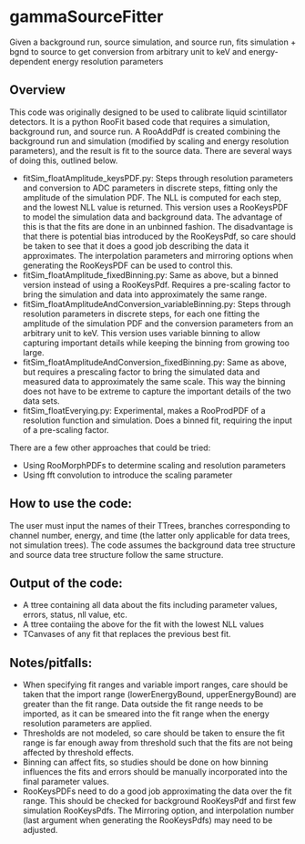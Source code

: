 # gammaSourceFitter
Given a background run, source simulation, and source run, fits simulation + bgnd to source to get conversion from arbitrary unit to keV and energy-dependent energy resolution parameters

## Overview
This code was originally designed to be used to calibrate liquid scintillator detectors. It is a python RooFit based code that requires a simulation, background run, and source run. A RooAddPdf is created combining the background run and simulation (modified by scaling and energy resolution parameters), and the result is fit to the source data. There are several ways of doing this, outlined below.

* fitSim_floatAmplitude_keysPDF.py: Steps through resolution parameters and conversion to ADC parameters in discrete steps, fitting only the amplitude of the simulation PDF. The NLL is computed for each step, and the lowest NLL value is returned. This version uses a RooKeysPDF to model the simulation data and background data. The advantage of this is that the fits are done in an unbinned fashion. The disadvantage is that there is potential bias introduced by the RooKeysPdf, so care should be taken to see that it does a good job describing the data it approximates. The interpolation parameters and mirroring options when generating the RooKeysPDF can be used to control this.
* fitSim_floatAmplitude_fixedBinning.py: Same as above, but a binned version instead of using a RooKeysPdf. Requires a pre-scaling factor to bring the simulation and data into approximately the same range. 
* fitSim_floatAmplitudeAndConversion_variableBinning.py: Steps through resolution parameters in discrete steps, for each one fitting the amplitude of the simulation PDF and the conversion parameters from an arbitrary unit to keV. This version uses variable binning to allow capturing important details while keeping the binning from growing too large.
* fitSim_floatAmplitudeAndConversion_fixedBinning.py: Same as above, but requires a prescaling factor to bring the simulated data and measured data to approximately the same scale. This way the binning does not have to be extreme to capture the important details of the two data sets.
* fitSim_floatEverying.py: Experimental, makes a RooProdPDF of a resolution function and simulation. Does a binned fit, requiring the input of a pre-scaling factor. 

There are a few other approaches that could be tried:
* Using RooMorphPDFs to determine scaling and resolution parameters
* Using fft convolution to introduce the scaling parameter

## How to use the code:
The user must input the names of their TTrees, branches corresponding to channel number, energy, and time (the latter only applicable for data trees, not simulation trees). The code assumes the background data tree structure and source data tree structure follow the same structure.

## Output of the code:
* A ttree containing all data about the fits including parameter values, errors, status, nll value, etc.
* A ttree contaiing the above for the fit with the lowest NLL values
* TCanvases of any fit that replaces the previous best fit.

## Notes/pitfalls:
* When specifying fit ranges and variable import ranges, care should be taken that the import range (lowerEnergyBound, upperEnergyBound) are greater than the fit range. Data outside the fit range needs to be imported, as it can be smeared into the fit range when the energy resolution parameters are applied.
* Thresholds are not modeled, so care should be taken to ensure the fit range is far enough away from threshold such that the fits are not being affected by threshold effects.
* Binning can affect fits, so studies should be done on how binning influences the fits and errors should be manually incorporated into the final parameter values. 
* RooKeysPDFs need to do a good job approximating the data over the fit range. This should be checked for background RooKeysPdf and first few simulation RooKeysPdfs. The Mirroring option, and interpolation number (last argument when generating the RooKeysPdfs) may need to be adjusted.
